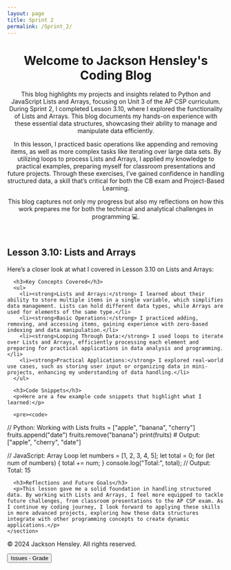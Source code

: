 ```yaml
---
layout: page
title: Sprint 2
permalink: /Sprint_2/
---
```


<html lang="en">
<head>
  <meta charset="UTF-8">
  <meta name="viewport" content="width=device-width, initial-scale=1.0">
  <title>Jackson Hensley's Coding Blog</title>
  <link rel="stylesheet" href="styles.css">
</head>
<body>
  <header>
    <h1>Welcome to Jackson Hensley's Coding Blog</h1>
    <p>This blog highlights my projects and insights related to Python and JavaScript Lists and Arrays, focusing on Unit 3 of the AP CSP curriculum. During Sprint 2, I completed Lesson 3.10, where I explored the functionality of Lists and Arrays. This blog documents my hands-on experience with these essential data structures, showcasing their ability to manage and manipulate data efficiently.</p>
    <p>In this lesson, I practiced basic operations like appending and removing items, as well as more complex tasks like iterating over large data sets. By utilizing loops to process Lists and Arrays, I applied my knowledge to practical examples, preparing myself for classroom presentations and future projects. Through these exercises, I’ve gained confidence in handling structured data, a skill that’s critical for both the CB exam and Project-Based Learning.</p>
    <p>This blog captures not only my progress but also my reflections on how this work prepares me for both the technical and analytical challenges in programming 💻.</p>
  </header>

  <main>
    <section id="lesson-3-10">
      <h2>Lesson 3.10: Lists and Arrays</h2>
      <p>Here’s a closer look at what I covered in Lesson 3.10 on Lists and Arrays:</p>

      <h3>Key Concepts Covered</h3>
      <ul>
        <li><strong>Lists and Arrays:</strong> I learned about their ability to store multiple items in a single variable, which simplifies data management. Lists can hold different data types, while Arrays are used for elements of the same type.</li>
        <li><strong>Basic Operations:</strong> I practiced adding, removing, and accessing items, gaining experience with zero-based indexing and data manipulation.</li>
        <li><strong>Looping Through Data:</strong> I used loops to iterate over Lists and Arrays, efficiently processing each element and preparing for practical applications in data analysis and programming.</li>
        <li><strong>Practical Applications:</strong> I explored real-world use cases, such as storing user input or organizing data in mini-projects, enhancing my understanding of data handling.</li>
      </ul>

      <h3>Code Snippets</h3>
      <p>Here are a few example code snippets that highlight what I learned:</p>

      <pre><code>
// Python: Working with Lists
fruits = ["apple", "banana", "cherry"]
fruits.append("date")
fruits.remove("banana")
print(fruits)  # Output: ["apple", "cherry", "date"]

// JavaScript: Array Loop
let numbers = [1, 2, 3, 4, 5];
let total = 0;
for (let num of numbers) {
  total += num;
}
console.log("Total:", total);  // Output: Total: 15
      </code></pre>

      <h3>Reflections and Future Goals</h3>
      <p>This lesson gave me a solid foundation in handling structured data. By working with Lists and Arrays, I feel more equipped to tackle future challenges, from classroom presentations to the AP CSP exam. As I continue my coding journey, I look forward to applying these skills in more advanced projects, exploring how these data structures integrate with other programming concepts to create dynamic applications.</p>
    </section>
  </main>

  <footer>
    <p>&copy; 2024 Jackson Hensley. All rights reserved.</p>
  </footer>

  <html lang="en">
<head>
    <meta charset="UTF-8">
    <meta name="viewport" content="width=device-width, initial-scale=1.0">
    <title>Issues - Grade </title>
</head>
<body>
    <!-- Button Link -->
    <a href="https://github.com/JacksonH24/jackson_2025/issues/3" target="_blank">
        <button>Issues - Grade </button>
    </a>
</body>
</html>

</body>
</html>

<script src="https://utteranc.es/client.js"
       repo="JacksonH24/jackson_2025"
       issue-term="pathname"
       theme="github-dark"
       crossorigin="anonymous"
       async>
</script>
